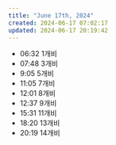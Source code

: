 ```yaml
---
title: "June 17th, 2024"
created: 2024-06-17 07:02:17
updated: 2024-06-17 20:19:42
---
```

  * 06:32 1개비
  * 07:48 3개비
  * 9:05 5개비
  * 11:05 7개비
  * 12:01 8개비
  * 12:37 9개비
  * 15:31 11개비
  * 18:20 13개비
  * 20:19 14개비
